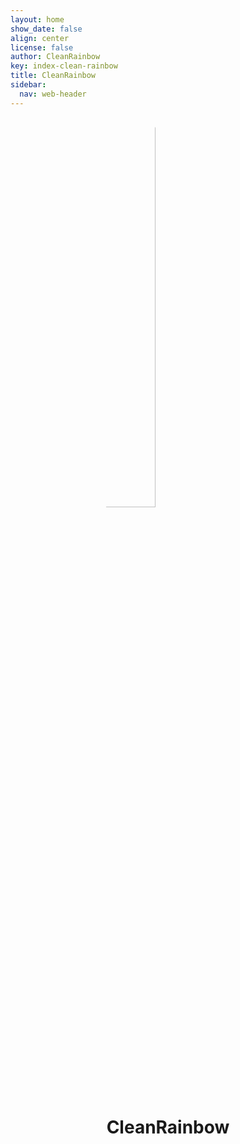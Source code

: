 ```yaml
---
layout: home
show_date: false
align: center
license: false
author: CleanRainbow
key: index-clean-rainbow
title: CleanRainbow
sidebar:
  nav: web-header
---
```

<img src="https://img-blog.csdnimg.cn/6dda3f3ed808423b9263202c7ad67acf.jpg" style="
	height: 40%;
	width: 40%;
	margin-left: 30%;
	border-radius: 50%;
">
<h1 align="center">CleanRainbow</h1>
